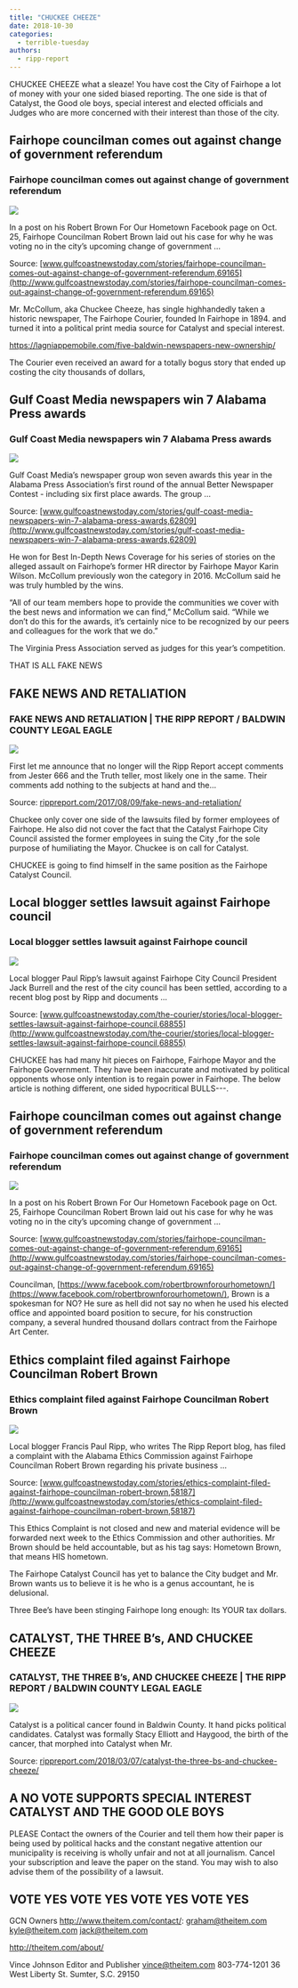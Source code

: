 ```yaml
---
title: "CHUCKEE CHEEZE"
date: 2018-10-30
categories: 
  - terrible-tuesday
authors: 
  - ripp-report
---
```


CHUCKEE CHEEZE what a sleaze! You have cost the City of Fairhope a lot of money with your one sided biased reporting. The one side is that of Catalyst, the Good ole boys, special interest and elected officials and Judges who are more concerned with their interest than those of the city.

## Fairhope councilman comes out against change of government referendum

### Fairhope councilman comes out against change of government referendum

![](http://cdn1.creativecirclemedia.com/gulfcoast/original/1470163322_577e.jpg)

In a post on his Robert Brown For Our Hometown Facebook page on Oct. 25, Fairhope Councilman Robert Brown laid out his case for why he was voting no in the city’s upcoming change of government …

Source: [www.gulfcoastnewstoday.com/stories/fairhope-councilman-comes-out-against-change-of-government-referendum,69165](http://www.gulfcoastnewstoday.com/stories/fairhope-councilman-comes-out-against-change-of-government-referendum,69165)

Mr. McCollum, aka Chuckee Cheeze, has single highhandedly taken a historic newspaper, The Fairhope Courier, founded In Fairhope in 1894. and turned it into a political print media source for Catalyst and special interest.

https://lagniappemobile.com/five-baldwin-newspapers-new-ownership/

The Courier even received an award for a totally bogus story that ended up costing the city thousands of dollars,

## Gulf Coast Media newspapers win 7 Alabama Press awards

### Gulf Coast Media newspapers win 7 Alabama Press awards

![](http://cdn1.creativecirclemedia.com/gulfcoast/original/20180529-120148-Alabama%20Press.jpeg)

Gulf Coast Media’s newspaper group won seven awards this year in the Alabama Press Association’s first round of the annual Better Newspaper Contest - including six first place awards. The group …

Source: [www.gulfcoastnewstoday.com/stories/gulf-coast-media-newspapers-win-7-alabama-press-awards,62809](http://www.gulfcoastnewstoday.com/stories/gulf-coast-media-newspapers-win-7-alabama-press-awards,62809)

He won for Best In-Depth News Coverage for his series of stories on the alleged assault on Fairhope’s former HR director by Fairhope Mayor Karin Wilson. McCollum previously won the category in 2016. McCollum said he was truly humbled by the wins.

“All of our team members hope to provide the communities we cover with the best news and information we can find,” McCollum said. “While we don’t do this for the awards, it’s certainly nice to be recognized by our peers and colleagues for the work that we do.”

The Virginia Press Association served as judges for this year’s competition.

THAT IS ALL FAKE NEWS

## FAKE NEWS AND RETALIATION

### FAKE NEWS AND RETALIATION | THE RIPP REPORT / BALDWIN COUNTY LEGAL EAGLE

![](https://cdn.rippreport.com/wp-content/uploads/2017/08/Chucky-chucky-the-killer-doll-25650727-409-268.png)

First let me announce that no longer will the Ripp Report accept comments from Jester 666 and the Truth teller, most likely one in the same. Their comments add nothing to the subjects at hand and the…

Source: [rippreport.com/2017/08/09/fake-news-and-retaliation/](https://rippreport.com/2017/08/09/fake-news-and-retaliation/)

Chuckee only cover one side of the lawsuits filed by former employees of Fairhope. He also did not cover the fact that the Catalyst Fairhope City Council assisted the former employees in suing the City ,for the sole purpose of humiliating the Mayor. Chuckee is on call for Catalyst.

CHUCKEE is going to find himself in the same position as the Fairhope Catalyst Council.

## Local blogger settles lawsuit against Fairhope council

### Local blogger settles lawsuit against Fairhope council

![](http://cdn1.creativecirclemedia.com/gulfcoast/original/1470163322_577e.jpg)

Local blogger Paul Ripp’s lawsuit against Fairhope City Council President Jack Burrell and the rest of the city council has been settled, according to a recent blog post by Ripp and documents …

Source: [www.gulfcoastnewstoday.com/the-courier/stories/local-blogger-settles-lawsuit-against-fairhope-council,68855](http://www.gulfcoastnewstoday.com/the-courier/stories/local-blogger-settles-lawsuit-against-fairhope-council,68855)

CHUCKEE has had many hit pieces on Fairhope, Fairhope Mayor and the Fairhope Government. They have been inaccurate and motivated by political opponents whose only intention is to regain power in Fairhope. The below article is nothing different, one sided hypocritical BULLS---.

## Fairhope councilman comes out against change of government referendum

### Fairhope councilman comes out against change of government referendum

![](http://cdn1.creativecirclemedia.com/gulfcoast/original/1470163322_577e.jpg)

In a post on his Robert Brown For Our Hometown Facebook page on Oct. 25, Fairhope Councilman Robert Brown laid out his case for why he was voting no in the city’s upcoming change of government …

Source: [www.gulfcoastnewstoday.com/stories/fairhope-councilman-comes-out-against-change-of-government-referendum,69165](http://www.gulfcoastnewstoday.com/stories/fairhope-councilman-comes-out-against-change-of-government-referendum,69165)

Councilman, [https://www.facebook.com/robertbrownforourhometown/](https://www.facebook.com/robertbrownforourhometown/), Brown is a spokesman for NO? He sure as hell did not say no when he used his elected office and appointed board position to secure, for his construction company, a several hundred thousand dollars contract from the Fairhope Art Center.

## Ethics complaint filed against Fairhope Councilman Robert Brown

### Ethics complaint filed against Fairhope Councilman Robert Brown

![](http://cdn1.creativecirclemedia.com/gulfcoast/original/1520289808_7b60.jpg)

Local blogger Francis Paul Ripp, who writes The Ripp Report blog, has filed a complaint with the Alabama Ethics Commission against Fairhope Councilman Robert Brown regarding his private business …

Source: [www.gulfcoastnewstoday.com/stories/ethics-complaint-filed-against-fairhope-councilman-robert-brown,58187](http://www.gulfcoastnewstoday.com/stories/ethics-complaint-filed-against-fairhope-councilman-robert-brown,58187)

This Ethics Complaint is not closed and new and material evidence will be forwarded next week to the Ethics Commission and other authorities. Mr Brown should be held accountable, but as his tag says: Hometown Brown, that means HIS hometown.

The Fairhope Catalyst Council has yet to balance the City budget and Mr. Brown wants us to believe it is he who is a genus accountant, he is delusional.

Three Bee’s have been stinging Fairhope long enough: Its YOUR tax dollars.

## CATALYST, THE THREE B’s, AND CHUCKEE CHEEZE

### CATALYST, THE THREE B’s, AND CHUCKEE CHEEZE | THE RIPP REPORT / BALDWIN COUNTY LEGAL EAGLE

![](https://cdn.rippreport.com/wp-content/uploads/2018/03/3bs.png)

Catalyst is a political cancer found in Baldwin County. It hand picks political candidates. Catalyst was formally Stacy Elliott and Haygood, the birth of the cancer, that morphed into Catalyst when Mr.

Source: [rippreport.com/2018/03/07/catalyst-the-three-bs-and-chuckee-cheeze/](https://rippreport.com/2018/03/07/catalyst-the-three-bs-and-chuckee-cheeze/)

## A NO VOTE SUPPORTS SPECIAL INTEREST CATALYST AND THE GOOD OLE BOYS

PLEASE Contact the owners of the Courier and tell them how their paper is being used by political hacks and the constant negative attention our municipality is receiving is wholly unfair and not at all journalism. Cancel your subscription and leave the paper on the stand. You may wish to also advise them of the possibility of a lawsuit.

## VOTE YES VOTE YES VOTE YES VOTE YES

GCN Owners http://www.theitem.com/contact/: graham@theitem.com kyle@theitem.com jack@theitem.com

http://theitem.com/about/

Vince Johnson Editor and Publisher vince@theitem.com 803-774-1201 36 West Liberty St. Sumter, S.C. 29150
